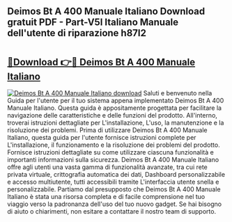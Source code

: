 ## Deimos Bt A 400 Manuale Italiano Download gratuit PDF - Part-V5l Italiano Manuale dell'utente di riparazione h87I2

# <h2><a href="http://dfasea1.blite.top/?on=Deimos+Bt+A+400+Manuale+Italiano">🔗Download 👉🔴 Deimos Bt A 400 Manuale Italiano</a></h2>

[![Deimos Bt A 400 Manuale Italiano download](https://i.imgur.com/lujVjoI.png)](http://dfasea1.blite.top/?on=Deimos+Bt+A+400+Manuale+Italiano)
Saluti e benvenuto nella Guida per l'utente per il tuo sistema appena implementato Deimos Bt A 400 Manuale Italiano. Questa guida è appositamente progettata per facilitare la navigazione delle caratteristiche e delle funzioni del prodotto. All'interno, troverai istruzioni dettagliate per L'installazione, L'uso, la manutenzione e la risoluzione dei problemi. Prima di utilizzare Deimos Bt A 400 Manuale Italiano, questa guida per l'utente fornisce istruzioni complete per L'installazione, il funzionamento e la risoluzione dei problemi del prodotto. Fornisce istruzioni dettagliate su come utilizzare ciascuna funzionalità e importanti informazioni sulla sicurezza. Deimos Bt A 400 Manuale Italiano offre agli utenti una vasta gamma di funzionalità avanzate, tra cui rete privata virtuale, crittografia automatica dei dati, Dashboard personalizzabile e accesso multiutente, tutti accessibili tramite L'interfaccia utente snella e personalizzabile. Partiamo dal presupposto che Deimos Bt A 400 Manuale Italiano è stata una risorsa completa e di facile comprensione nel tuo viaggio verso la padronanza dell'uso del tuo nuovo gadget. Se hai bisogno di aiuto o chiarimenti, non esitare a contattare il nostro team di supporto.
